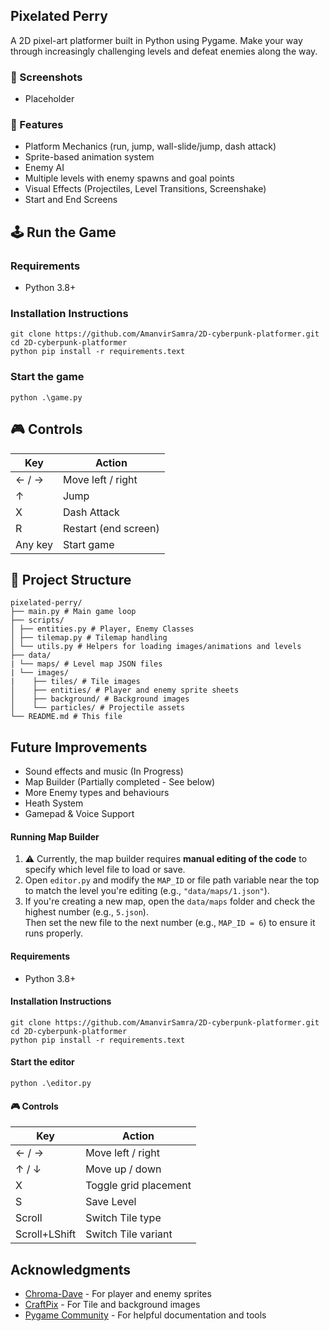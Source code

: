 ## Pixelated Perry
A 2D pixel-art platformer built in Python using Pygame. Make your way through increasingly challenging levels and defeat enemies along the way.

### 📸 Screenshots
- Placeholder

### 🚀 Features
- Platform Mechanics (run, jump, wall-slide/jump, dash attack)
- Sprite-based animation system
- Enemy AI
- Multiple levels with enemy spawns and goal points
- Visual Effects (Projectiles, Level Transitions, Screenshake)
- Start and End Screens

## 🕹️ Run the Game

### Requirements
- Python 3.8+

### Installation Instructions
```
git clone https://github.com/AmanvirSamra/2D-cyberpunk-platformer.git
cd 2D-cyberpunk-platformer
python pip install -r requirements.text
```

### Start the game
```
python .\game.py
```

## 🎮 Controls

| Key      | Action                |
|----------|-----------------------|
| ← / →    | Move left / right     |
| ↑        | Jump                  |
| X        | Dash Attack           |
| R        | Restart (end screen)  |
| Any key  | Start game            |

## 📁 Project Structure
```
pixelated-perry/
├── main.py # Main game loop
├── scripts/
│ ├── entities.py # Player, Enemy Classes
│ ├── tilemap.py # Tilemap handling
│ └── utils.py # Helpers for loading images/animations and levels
├── data/
| └── maps/ # Level map JSON files
| └── images/
|    ├── tiles/ # Tile images
│    ├── entities/ # Player and enemy sprite sheets
│    ├── background/ # Background images
│    └── particles/ # Projectile assets
└── README.md # This file
```

## Future Improvements
- Sound effects and music (In Progress)
- Map Builder (Partially completed - See below)
- More Enemy types and behaviours
- Heath System
- Gamepad & Voice Support

#### Running Map Builder
1. ⚠️ Currently, the map builder requires **manual editing of the code** to specify which level file to load or save.  
2. Open `editor.py` and modify the `MAP_ID` or file path variable near the top to match the level you're editing (e.g., `"data/maps/1.json"`).
3. If you're creating a new map, open the `data/maps` folder and check the highest number (e.g., `5.json`).  
   Then set the new file to the next number (e.g., `MAP_ID = 6`) to ensure it runs properly.

#### Requirements
- Python 3.8+

#### Installation Instructions
```
git clone https://github.com/AmanvirSamra/2D-cyberpunk-platformer.git
cd 2D-cyberpunk-platformer
python pip install -r requirements.text
```

#### Start the editor
```
python .\editor.py
```

#### 🎮 Controls

| Key      | Action                |
|----------|-----------------------|
| ← / →    | Move left / right     |
| ↑ / ↓    | Move up / down        |
| X        | Toggle grid placement |
| S        | Save Level            |
| Scroll   | Switch Tile type      |
| Scroll+LShift   | Switch Tile variant  |

## Acknowledgments
- [Chroma-Dave](https://chroma-dave.itch.io/neon-city-pixel-art-pack-main-character-1) - For player and enemy sprites
- [CraftPix](https://craftpix.net/) - For Tile and background images
- [Pygame Community](https://www.pygame.org/) - For helpful documentation and tools
